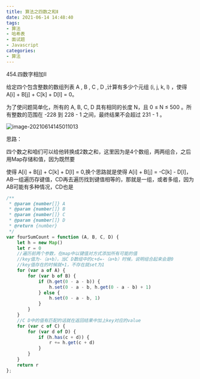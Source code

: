 ```yaml
---
title: 算法之四数之和Ⅱ
date: 2021-06-14 14:48:40
tags:
- 算法
- 哈希表
- 面试题
- Javascript
categories:
- 算法
---
```


454.四数字相加Ⅱ

给定四个包含整数的数组列表 A , B , C , D ,计算有多少个元组 (i, j, k, l) ，使得 A[i] + B[j] + C[k] + D[l] = 0。

为了使问题简单化，所有的 A, B, C, D 具有相同的长度 N，且 0 ≤ N ≤ 500 。所有整数的范围在 -228 到 228 - 1 之间，最终结果不会超过 231 - 1 。

![image-20210614145011013](D:\Blogs\NollieLeo.github.io\source\_posts\算法之四数之和Ⅱ\image-20210614145011013.png)



思路：

四个数之和咱们可以给他转换成2数之和，这里因为是4个数组，两两组合，之后用Map存储和值，因为既然要

使得 A[i] + B[j] + C[k] + D[l] = 0,换个思路就是使得 A[i] + B[j]  = -C[k] - D[l]，AB一组遍历存键值，CD再去遍历找到键值相等的，那就是一组，或者多组，因为AB可能有多种情况，CD也是



```js
/**
 * @param {number[]} A
 * @param {number[]} B
 * @param {number[]} C
 * @param {number[]} D
 * @return {number}
 */
var fourSumCount = function (A, B, C, D) {
    let h = new Map()
    let r = 0
    //遍历前两个参数，在map中以键值对方式添加所有可能的值
    //key值为-（a+b），当C D数组中的c+d=-（a+b）时候，说明组合起来会是0
    //key值存在的时候就+1，不存在就set为1
    for (var a of A) {
        for (var b of B) {
            if (h.get(0 - a - b)) {
                h.set(0 - a - b, h.get(0 - a - b) + 1)
            } else {
                h.set(0 - a - b, 1)
            }
        }
    }
    //C D中的值有匹配的话就在返回结果中加上key对应的value
    for (var c of C) {
        for (var d of D) {
            if (h.has(c + d)) {
                r += h.get(c + d)
            }
        }
    }
    return r
};
```

